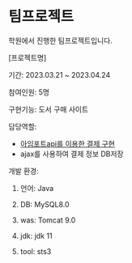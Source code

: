 # 팀프로젝트

학원에서 진행한 팀프로젝트입니다.

[프로젝트명]

기간: 2023.03.21 ~ 2023.04.24

참여인원: 5명

구현기능: 도서 구매 사이트

담당역할:

- [아임포트api를 이용한 결제 구현](https://github.com/BeomJunPark12/TeamProject/blob/0619dece01de45cd9ccfa3a0ad91ccde6b60964a/src/main/webapp/WEB-INF/views/payForm/payForm.jsp#L65)
- ajax를 사용하여 결제 정보 DB저장

개발 환경:

1. 언어: Java

2. DB: MySQL8.0

3. was: Tomcat 9.0

4. jdk: jdk 11

5. tool: sts3
